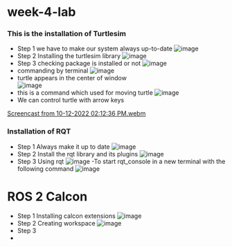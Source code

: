 # week-4-lab
### This is the installation of Turtlesim
- Step 1 we have to make our system always up-to-date
![image](https://user-images.githubusercontent.com/95737530/195253041-824edf0c-1e0c-4c04-8eb9-d8f899296c1e.png)
- Step 2 Installing the turtlesim library
![image](https://user-images.githubusercontent.com/95737530/195253482-f99daf75-2344-4296-97b0-1483f82bb005.png)
- Step 3 checking package is installed or not 
![image](https://user-images.githubusercontent.com/95737530/195253945-021295d2-2850-4fa6-8026-44fdbd870162.png)
- commanding by terminal 
![image](https://user-images.githubusercontent.com/95737530/195254474-6eb4c9f6-ab09-44b6-9893-22875c1f9201.png)
- turtle appears in the center of window                  
![image](https://user-images.githubusercontent.com/95737530/195254624-47fe5235-7227-4794-b8e2-ffa3f816764d.png)
- this is a command which used for moving turtle 
![image](https://user-images.githubusercontent.com/95737530/195255087-cef5a9d1-ce33-4c81-be8b-08a129f033b9.png)
- We can control turtle with arrow keys

[Screencast from 10-12-2022 02:12:36 PM.webm](https://user-images.githubusercontent.com/95737530/195261460-1fb2205d-f27c-47c1-839c-b945ef078106.webm)
### Installation of RQT
- Step 1 Always make it up to date 
![image](https://user-images.githubusercontent.com/95737530/195263029-580599aa-08d6-4094-b109-2e5d4928e2e0.png)
- Step 2 Install the rqt library and its plugins
![image](https://user-images.githubusercontent.com/95737530/195263370-ab619f4d-5c22-430d-81d5-31a6f5b24b65.png)
- Step 3 Using rqt
![image](https://user-images.githubusercontent.com/95737530/195264887-71516f39-bb9b-4cb9-8f52-dedc30aaa59a.png)
-To start rqt_console in a new terminal with the following command
![image](https://user-images.githubusercontent.com/95737530/195265221-8ee66513-cb92-42e0-9958-e53433fb6fb4.png)
# ROS 2 Calcon
- Step 1 Installing calcon extensions
![image](https://user-images.githubusercontent.com/95737530/195266583-6d871c25-3d74-4af4-bacc-ccbc8cec94ae.png)
- Step 2 Creating workspace
![image](https://user-images.githubusercontent.com/95737530/195267230-459851a6-23c9-4698-b5c9-499cbd266f4f.png)
- Step 3
- 
